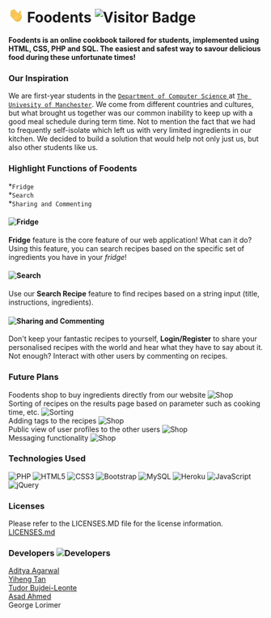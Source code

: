 # <img src="https://raw.githubusercontent.com/aditya-5/Cookbook_10120_X9/main/assets/img/wave.gif" width="30px"> Foodents ![Visitor Badge](https://visitor-badge.laobi.icu/badge?page_id=foodents.foodents)



<Strong>Foodents is an online cookbook tailored for students, implemented using HTML, CSS, PHP and SQL. The easiest and safest way to savour delicious food during these unfortunate times!</font></Strong>

### Our Inspiration
We are first-year students in the [`Department of Computer Science` ](https://www.cs.manchester.ac.uk)at [`The Univesity of Manchester`](https://www.manchester.ac.uk/). We come from different countries and cultures, but what brought us together was our common inability to keep up with a good meal schedule during term time. Not to mention the fact that we had to frequently self-isolate which left us with very limited ingredients in our kitchen. We decided to build a solution that would help not only just us, but also other students like us.

### Highlight Functions of Foodents
*`Fridge`<br>
*`Search`<br>
*`Sharing and Commenting`<br>

#### ![Fridge](https://img.shields.io/badge/-Fridge-%231bbd36)
**Fridge** feature is the core feature of our web application! What can it do? Using this feature, you can search recipes based on the specific set of ingredients you have in your *fridge*!

#### ![Search](https://img.shields.io/badge/-Search-%231bbd36)
Use our **Search Recipe** feature  to find recipes based on a string input (title, instructions, ingredients).

#### ![Sharing and Commenting](https://img.shields.io/badge/-Sharing%20and%20Commenting-%231bbd36)
Don't keep your fantastic recipes to yourself, **Login/Register** to share your personalised recipes with the world and hear what they have to say about it. Not enough? Interact with other users by commenting on recipes.

### Future Plans
Foodents shop to buy ingredients directly from our website ![Shop](https://img.shields.io/badge/--green?style=flat-square&logo=shopify&logoColor=white) <br>
Sorting of recipes on the results page based on parameter such as cooking time, etc. ![Sorting](https://img.shields.io/badge/--red?style=flat-square&logo=sonarlint&logoColor=white)<br>
Adding tags to the recipes ![Shop](https://img.shields.io/badge/--black?style=flat-square&logo=google-tag-manager&logoColor=yellow)<br>
Public view of user profiles to the other users ![Shop](https://img.shields.io/badge/--yellow?style=flat-square&logo=handshake&logoColor=black)<br>
Messaging functionality ![Shop](https://img.shields.io/badge/--green?style=flat-square&logo=shopify&logoColor=white)

### Technologies Used
![PHP](https://img.shields.io/badge/-PHP-8993be?style=flat-square&logo=PHP&logoColor=white)
![HTML5](https://img.shields.io/badge/-HTML5-E34F26?style=flat-square&logo=html5&logoColor=white)
![CSS3](https://img.shields.io/badge/-CSS3-1572B6?style=flat-square&logo=css3)
![Bootstrap](https://img.shields.io/badge/-Bootstrap-563D7C?style=flat-square&logo=bootstrap&logoColor=white)
![MySQL](https://img.shields.io/badge/-MySQL-black?style=flat-square&logo=mysql&logoColor=white)
![Heroku](https://img.shields.io/badge/-Heroku-430098?style=flat-square&logo=heroku)
![JavaScript](https://img.shields.io/badge/-JavaScript-black?style=flat-square&logo=javascript)
![jQuery](https://img.shields.io/badge/-jQuery-black?style=flat-square&logo=jQuery)

### Licenses
Please refer to the LICENSES.MD file for the license information. <br>
[LICENSES.md](https://github.com/aditya-5/Cookbook_10120_X9/blob/main/LICENSES.MD)<br>

### Developers ![Developers](https://img.shields.io/badge/--black?style=flat-square&logo=CODERSRANK&logoColor=white)
[Aditya Agarwal](http://linkedin.com/in/aditya-5/)<br>
[Yiheng Tan](https://github.com/yiheng-tan)<br>
[Tudor Bujdei-Leonte](http://linkedin.com/in/tudor-bujdei-leonte/)<br>
[Asad Ahmed](https://www.linkedin.com/in/asad-ah/)<br>
George Lorimer<br>
